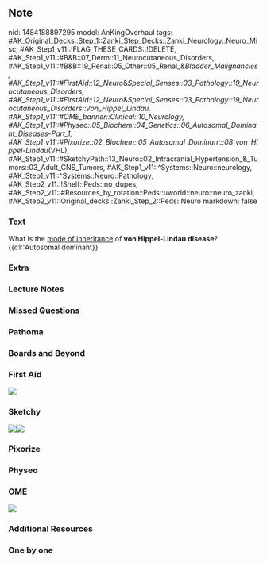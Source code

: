 ## Note
nid: 1484188897295
model: AnKingOverhaul
tags: #AK_Original_Decks::Step_1::Zanki_Step_Decks::Zanki_Neurology::Neuro_Misc, #AK_Step1_v11::!FLAG_THESE_CARDS::!DELETE, #AK_Step1_v11::#B&B::07_Derm::11_Neurocutaneous_Disorders, #AK_Step1_v11::#B&B::19_Renal::05_Other::05_Renal_&_Bladder_Malignancies, #AK_Step1_v11::#FirstAid::12_Neuro_&_Special_Senses::03_Pathology::19_Neurocutaneous_Disorders, #AK_Step1_v11::#FirstAid::12_Neuro_&_Special_Senses::03_Pathology::19_Neurocutaneous_Disorders::Von_Hippel_Lindau, #AK_Step1_v11::#OME_banner::Clinical::10_Neurology, #AK_Step1_v11::#Physeo::05_Biochem::04_Genetics::06_Autosomal_Dominant_Diseases_-_Part_1, #AK_Step1_v11::#Pixorize::02_Biochem::05_Autosomal_Dominant::08_von_Hippel-Lindau_(VHL), #AK_Step1_v11::#SketchyPath::13_Neuro::02_Intracranial_Hypertension_&_Tumors::03_Adult_CNS_Tumors, #AK_Step1_v11::^Systems::Neuro::neurology, #AK_Step1_v11::^Systems::Neuro::Pathology, #AK_Step2_v11::!Shelf::Peds::no_dupes, #AK_Step2_v11::#Resources_by_rotation::Peds::uworld::neuro::neuro_zanki, #AK_Step2_v11::Original_decks::Zanki_Step_2::Peds::Neuro
markdown: false

### Text
<div>
  What is the <u>mode of inheritance</u> of <b>von Hippel-Lindau
  disease</b>?
</div>
<div>
  {{c1::Autosomal dominant}}
</div>

### Extra


### Lecture Notes


### Missed Questions


### Pathoma


### Boards and Beyond


### First Aid
<img src="tmpqTDhD_.png">

### Sketchy
<div><img src="VHL%20AD_1566160514431.jpg" class=
"resizer"><img src="Zoverall%20picture%20(88)_1566160514431.JPG"
class="resizer"></div>

### Pixorize


### Physeo


### OME
<div class="ome-widget">
  <a href=
  "https://onlinemeded.org/spa/neurology?ref=anki"><img src="_OME_AnkiFlashcards_Topic_5.png"></a>
</div>

### Additional Resources


### One by one

